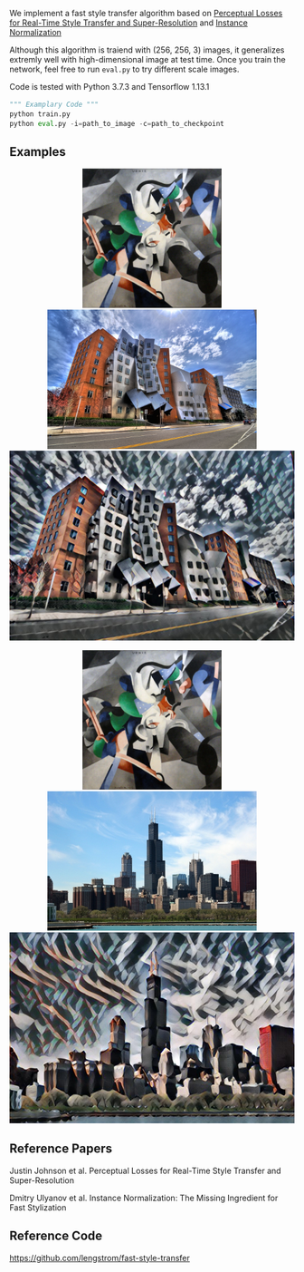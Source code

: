 We implement a fast style transfer algorithm based on [Perceptual Losses for Real-Time Style Transfer and Super-Resolution](ref1) and [Instance Normalization](#ref2)

Although this algorithm is traiend with (256, 256, 3) images, it generalizes extremly well with high-dimensional image at test time. Once you train the network, feel free to run `eval.py` to try different scale images.

Code is tested with Python 3.7.3 and Tensorflow 1.13.1

```python
""" Examplary Code """
python train.py
python eval.py -i=path_to_image -c=path_to_checkpoint
```

## Examples

<p align = 'center'>
<img src = 'data/style/udnie.jpg' height = '246px'>
<img src = 'data/content/stata.jpg' height = '246px'>
<a href = 'data/results/stata-udnie.jpg'><img src = 'data/results/stata-udnie.jpg' width = '627px'></a>
</p>
<p align = 'center'>

<p align = 'center'>
<img src = 'data/style/udnie.jpg' height = '246px'>
<img src = 'data/content/chicago.jpg' height = '246px'>
<a href = 'data/results/chicago-udnie.jpg'><img src = 'data/results/chicago-udnie.jpg' width = '627px'></a>
</p>
<p align = 'center'>

## Reference Papers

<a name='ref1'></a>Justin Johnson et al. Perceptual Losses for Real-Time Style Transfer and Super-Resolution

<a name='ref2'></a>Dmitry Ulyanov et al. Instance Normalization: The Missing Ingredient for Fast Stylization

## Reference Code

https://github.com/lengstrom/fast-style-transfer